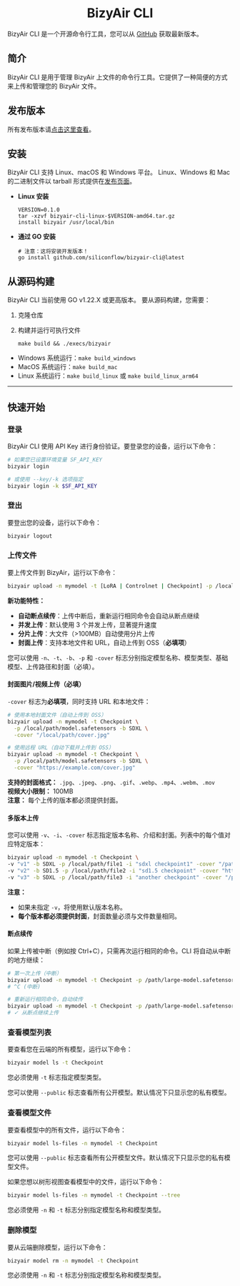 <h1 align="center">BizyAir CLI</h1>

<p align="center">
<p>

BizyAir CLI 是一个开源命令行工具，您可以从 [GitHub](https://github.com/siliconflow/bizyair-cli) 获取最新版本。

## 简介

BizyAir CLI 是用于管理 BizyAir 上文件的命令行工具。它提供了一种简便的方式来上传和管理您的 BizyAir 文件。

## 发布版本

所有发布版本请[点击这里查看](https://github.com/siliconflow/bizyair-cli/releases)。

## 安装

BizyAir CLI 支持 Linux、macOS 和 Windows 平台。
Linux、Windows 和 Mac 的二进制文件以 tarball 形式提供在[发布页面](https://github.com/siliconflow/bizyair-cli/releases)。

- **Linux 安装**

  ```shell
  VERSION=0.1.0
  tar -xzvf bizyair-cli-linux-$VERSION-amd64.tar.gz
  install bizyair /usr/local/bin
  ```

- **通过 GO 安装**

  ```shell
  # 注意：这将安装开发版本！
  go install github.com/siliconflow/bizyair-cli@latest
  ```

## 从源码构建

BizyAir CLI 当前使用 GO v1.22.X 或更高版本。
要从源码构建，您需要：

1. 克隆仓库
2. 构建并运行可执行文件

   ```shell
   make build && ./execs/bizyair
   ```

- Windows 系统运行：`make build_windows`
- MacOS 系统运行：`make build_mac`
- Linux 系统运行：`make build_linux` 或 `make build_linux_arm64`

---

## 快速开始

### 登录

BizyAir CLI 使用 API Key 进行身份验证。要登录您的设备，运行以下命令：

```bash
# 如果您已设置环境变量 SF_API_KEY
bizyair login

# 或使用 --key/-k 选项指定
bizyair login -k $SF_API_KEY
```

### 登出

要登出您的设备，运行以下命令：

```bash
bizyair logout
```

### 上传文件

要上传文件到 BizyAir，运行以下命令：

```bash
bizyair upload -n mymodel -t [LoRA | Controlnet | Checkpoint] -p /local/path/file -b [basemodel] -cover /path/to/cover.jpg
```

**新功能特性：**

- **自动断点续传**：上传中断后，重新运行相同命令会自动从断点继续
- **并发上传**：默认使用 3 个并发上传，显著提升速度
- **分片上传**：大文件（>100MB）自动使用分片上传
- **封面上传**：支持本地文件和 URL，自动上传到 OSS（**必填项**）

您可以使用 `-n`、`-t`、`-b`、`-p` 和 `-cover` 标志分别指定模型名称、模型类型、基础模型、上传路径和封面（必填）。

#### 封面图片/视频上传（必填）

`-cover` 标志为**必填项**，同时支持 URL 和本地文件：

```bash
# 使用本地封面文件（自动上传到 OSS）
bizyair upload -n mymodel -t Checkpoint \
  -p /local/path/model.safetensors -b SDXL \
  -cover "/local/path/cover.jpg"

# 使用远程 URL（自动下载并上传到 OSS）
bizyair upload -n mymodel -t Checkpoint \
  -p /local/path/model.safetensors -b SDXL \
  -cover "https://example.com/cover.jpg"
```

**支持的封面格式：** `.jpg`、`.jpeg`、`.png`、`.gif`、`.webp`、`.mp4`、`.webm`、`.mov`  
**视频大小限制：** 100MB  
**注意：** 每个上传的版本都必须提供封面。

#### 多版本上传

您可以使用 `-v`、`-i`、`-cover` 标志指定版本名称、介绍和封面。列表中的每个值对应特定版本：

```bash
bizyair upload -n mymodel -t Checkpoint \
-v "v1" -b SDXL -p /local/path/file1 -i "sdxl checkpoint1" -cover "/path/cover1.jpg" \
-v "v2" -b SD1.5 -p /local/path/file2 -i "sd1.5 checkpoint" -cover "https://example.com/cover2.jpg" \
-v "v3" -b SDXL -p /local/path/file3 -i "another checkpoint" -cover "/path/cover3.png"
```

**注意：**

- 如果未指定 `-v`，将使用默认版本名称。
- **每个版本都必须提供封面**，封面数量必须与文件数量相同。

#### 断点续传

如果上传被中断（例如按 Ctrl+C），只需再次运行相同的命令。CLI 将自动从中断的地方继续：

```bash
# 第一次上传（中断）
bizyair upload -n mymodel -t Checkpoint -p /path/large-model.safetensors -b SDXL -cover "/path/cover.jpg"
# ^C (中断)

# 重新运行相同命令，自动续传
bizyair upload -n mymodel -t Checkpoint -p /path/large-model.safetensors -b SDXL -cover "/path/cover.jpg"
# ✓ 从断点继续上传
```

### 查看模型列表

要查看您在云端的所有模型，运行以下命令：

```bash
bizyair model ls -t Checkpoint
```

您必须使用 `-t` 标志指定模型类型。

您可以使用 `--public` 标志查看所有公开模型。默认情况下只显示您的私有模型。

### 查看模型文件

要查看模型中的所有文件，运行以下命令：

```bash
bizyair model ls-files -n mymodel -t Checkpoint
```

您可以使用 `--public` 标志查看所有公开模型文件。默认情况下只显示您的私有模型文件。

如果您想以树形视图查看模型中的文件，运行以下命令：

```bash
bizyair model ls-files -n mymodel -t Checkpoint --tree
```

您必须使用 `-n` 和 `-t` 标志分别指定模型名称和模型类型。

### 删除模型

要从云端删除模型，运行以下命令：

```bash
bizyair model rm -n mymodel -t Checkpoint
```

您必须使用 `-n` 和 `-t` 标志分别指定模型名称和模型类型。
